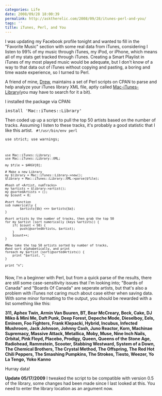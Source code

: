 ```yaml
---
categories: Life
date: 2008/09/28 18:00:39
permalink: http://asktherelic.com/2008/09/28/itunes-perl-and-you/
tags: ''
title: iTunes, Perl, and You
---
```

I was updating my Facebook profile tonight and wanted to fill in the "Favorite Music" section with some real data from iTunes, considering I listen to 99% of my music through iTunes, my iPod, or iPhone, which means all of my stats get tracked through iTunes. Creating a Smart Playlist in iTunes of my most played music would be adequate, but I don't know of a way to that data out of iTunes without copying and pasting, a boring and time waste experience, so I turned to Perl.

A friend of mine, <a title="http://dinomite.net/" href="http://dinomite.net/" target="_blank">Drew</a>, maintains a set of Perl scripts on CPAN to parse and help analyze your iTunes library XML file, aptly called <a title="http://search.cpan.org/~dinomite/" href="http://search.cpan.org/~dinomite/">Mac-iTunes-Library</a>(you may have to search for it a bit).

I installed the package via CPAN:
<pre lang="perl">install 'Mac::iTunes::Library'</pre>
Then coded up up a script to pull the top 50 artists based on the number of tracks. Assuming I listen to these tracks, it's probably a good statistic that I like this artist.
<code>
    #!/usr/bin/env perl                                                         
    use strict;
    use warnings;

    use Mac::iTunes::Library;
    use Mac::iTunes::Library::XML;

    my $file = $ARGV[0];

    # Make a new Library
    my $library = Mac::iTunes::Library->new();
    $library = Mac::iTunes::Library::XML->parse($file);

    #hash of <Artist, numTracks>
    my %artists = $library->artist();
    my @sortedArtists = ();
    my $count = 0;

    #sort function
    sub numerically {
            $artists{$b} <=> $artists{$a};
    }

    #sort artists by the number of tracks, then grab the top 50
    for my $artist (sort numerically (keys %artists)) {
        if( $count < 50) {
            push(@sortedArtists, $artist);
        }
        $count++;
    }

    #Now take the top 50 artists sorted by number of tracks,
    #and sort alphabetically, and print
    foreach my $artist (sort(@sortedArtists)) {
        print "$artist, ";
    }

    print "n";
</code>
Now, I'm a beginner with Perl, but from a quick parse of the results, there are still some case-sensitivity issues that I'm looking into; "Boards of Canada" and "Boards Of Canada" are seperate artists, but that's also a problem with iTunes not caring much about case either when saving data. With some minor formatting to the output, you should be rewarded with a list something like this:

<strong>311, Aphex Twin, Armin Van Buuren, BT, Bear McCreary, Beck, Cake, DJ Miko &amp; Mini Me, Daft Punk, Deep Forest, Depeche Mode, Dieselboy, Eels, Eminem, Foo Fighters, Frank Klepacki, Hybrid, Incubus, Infected Mushroom, Jack Johnson, Johnny Cash, Juno Reactor, Korn, Machinae Supremacy, Massive Attack, Metallica, Moby, Muse, Nine Inch Nails, Orbital, Pink Floyd, Placebo, Prodigy, Queen, Queens of the Stone Age, Radiohead, Rammstein, Scooter, Stabbing Westward, System of a Down, The Chemical Brothers, The Crystal Method, The Offspring, The Red Hot Chili Peppers, The Smashing Pumpkins, The Strokes, Tiesto, Weezer, Yo La Tengo, Yoko Kanno</strong>

Hurray data!

<strong>Update 05/17/2009</strong>
I tweaked the script to be compatible with version 0.5 of the library, some changes had been made since I last looked at this. You need to enter the library location as an argument now.
